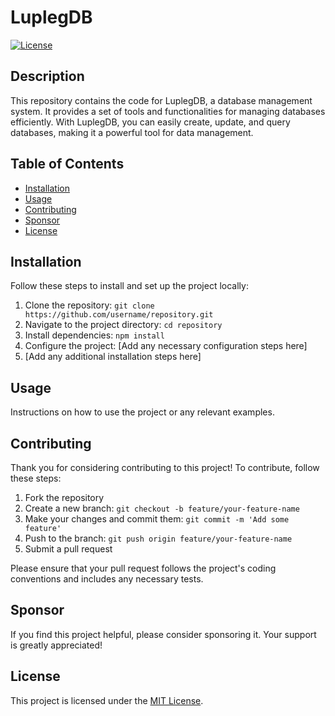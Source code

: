 # LuplegDB

[![License](https://img.shields.io/badge/license-MIT-blue.svg)](LICENSE)

## Description
This repository contains the code for LuplegDB, a database management system. It provides a set of tools and functionalities for managing databases efficiently. With LuplegDB, you can easily create, update, and query databases, making it a powerful tool for data management.

## Table of Contents

- [Installation](#installation)
- [Usage](#usage)
- [Contributing](#contributing)
- [Sponsor](#sponsor)
- [License](#license)

## Installation

Follow these steps to install and set up the project locally:

1. Clone the repository: `git clone https://github.com/username/repository.git`
2. Navigate to the project directory: `cd repository`
3. Install dependencies: `npm install`
4. Configure the project: [Add any necessary configuration steps here]
5. [Add any additional installation steps here]

## Usage

Instructions on how to use the project or any relevant examples.

## Contributing

Thank you for considering contributing to this project! To contribute, follow these steps:

1. Fork the repository
2. Create a new branch: `git checkout -b feature/your-feature-name`
3. Make your changes and commit them: `git commit -m 'Add some feature'`
4. Push to the branch: `git push origin feature/your-feature-name`
5. Submit a pull request

Please ensure that your pull request follows the project's coding conventions and includes any necessary tests.

## Sponsor

If you find this project helpful, please consider sponsoring it. Your support is greatly appreciated!

## License

This project is licensed under the [MIT License](LICENSE).


